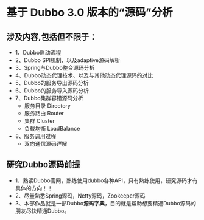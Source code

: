 # 基于 Dubbo 3.0 版本的“源码”分析

## 涉及内容,包括但不限于：
+ 1、Dubbo启动流程
+ 2、Dubbo SPI机制，以及adaptive源码解析
+ 3、Spring与Dubbo整合源码分析
+ 4、Dubbo动态代理技术、以及与其他动态代理源码的对比
+ 5、Dubbo的服务导出源码分析
+ 6、Dubbo的服务导入源码分析
+ 7、Dubbo集群容错源码分析
   * 服务目录 Directory
   * 服务路由 Router
   * 集群 Cluster
   * 负载均衡 LoadBalance
+ 8、服务调用过程
   * 双向通信源码详解
## 研究Dubbo源码前提
+ 1、熟读Dubbo官网，熟练使用dubbo各种API，只有熟练使用，研究源码才有具体的方向！！
+ 2、尽量熟悉Spring源码，Netty源码，Zookeeper源码
+ 3、本部作品就是一部Dubbo**源码字典**，目的就是帮助想要精通Dubbo源码的朋友尽快精通Dubbo。